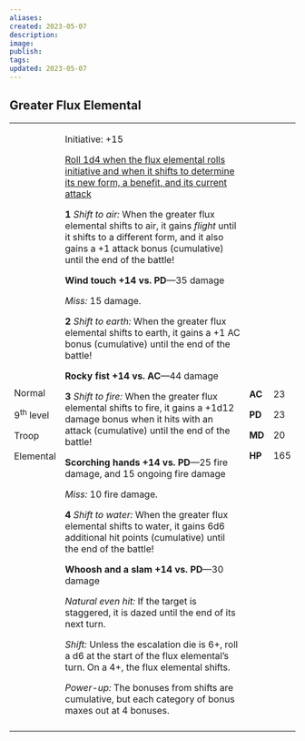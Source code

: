 ```yaml
---
aliases: 
created: 2023-05-07
description: 
image: 
publish: 
tags: 
updated: 2023-05-07
---
```


## Greater Flux Elemental

<table>
<colgroup>
<col style="width: 16%" />
<col style="width: 71%" />
<col style="width: 5%" />
<col style="width: 6%" />
</colgroup>
<tbody>
<tr class="odd">
<td><p>Normal</p>
<p>9<sup>th</sup> level</p>
<p>Troop</p>
<p>Elemental</p></td>
<td><p>Initiative: +15</p>
<p><u>Roll 1d4 when the flux elemental rolls initiative and when it
shifts to determine its new form, a benefit, and its current
attack</u></p>
<p><strong>1</strong> <em>Shift to air:</em> When the greater flux
elemental shifts to air, it gains <em>flight</em> until it shifts to a
different form, and it also gains a +1 attack bonus (cumulative) until
the end of the battle!</p>
<p><strong>Wind touch +14 vs. PD</strong>—35 damage</p>
<p><em>Miss:</em> 15 damage.</p>
<p><strong>2</strong> <em>Shift to earth:</em> When the greater flux
elemental shifts to earth, it gains a +1 AC bonus (cumulative) until the
end of the battle!</p>
<p><strong>Rocky fist +14 vs. AC</strong>—44 damage</p>
<p><strong>3</strong> <em>Shift to fire:</em> When the greater flux
elemental shifts to fire, it gains a +1d12 damage bonus when it hits
with an attack (cumulative) until the end of the battle!</p>
<p><strong>Scorching hands +14 vs. PD</strong>—25 fire damage, and 15
ongoing fire damage</p>
<p><em>Miss:</em> 10 fire damage.</p>
<p><strong>4</strong> <em>Shift to water:</em> When the greater flux
elemental shifts to water, it gains 6d6 additional hit points
(cumulative) until the end of the battle!</p>
<p><strong>Whoosh and a slam +14 vs. PD</strong>—30 damage</p>
<p><em>Natural even hit:</em> If the target is staggered, it is dazed
until the end of its next turn.</p>
<p><em>Shift:</em> Unless the escalation die is 6+, roll a d6 at the
start of the flux elemental’s turn. On a 4+, the flux elemental
shifts.</p>
<p><em>Power-up:</em> The bonuses from shifts are cumulative, but each
category of bonus maxes out at 4 bonuses.</p></td>
<td><p><strong>AC</strong></p>
<p><strong>PD</strong></p>
<p><strong>MD</strong></p>
<p><strong>HP</strong></p></td>
<td><p>23</p>
<p>23</p>
<p>20</p>
<p>165</p></td>
</tr>
<tr class="even">
<td></td>
<td></td>
<td></td>
<td></td>
</tr>
</tbody>
</table>

